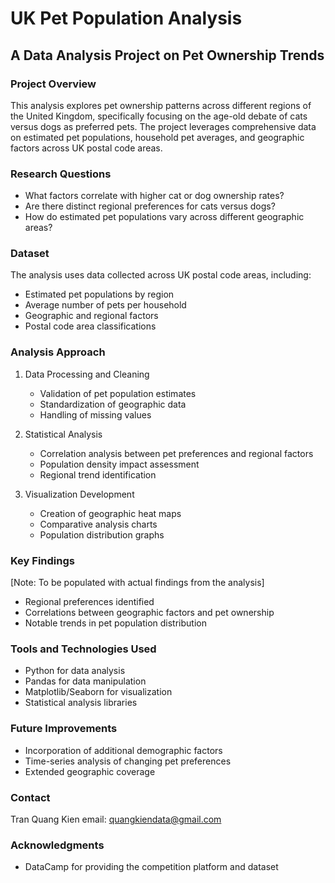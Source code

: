 # UK Pet Population Analysis
## A Data Analysis Project on Pet Ownership Trends

### Project Overview
This analysis explores pet ownership patterns across different regions of the United Kingdom, specifically focusing on the age-old debate of cats versus dogs as preferred pets. The project leverages comprehensive data on estimated pet populations, household pet averages, and geographic factors across UK postal code areas.

### Research Questions
- What factors correlate with higher cat or dog ownership rates?
- Are there distinct regional preferences for cats versus dogs?
- How do estimated pet populations vary across different geographic areas?

### Dataset
The analysis uses data collected across UK postal code areas, including:
- Estimated pet populations by region
- Average number of pets per household
- Geographic and regional factors
- Postal code area classifications

### Analysis Approach
1. Data Processing and Cleaning
   - Validation of pet population estimates
   - Standardization of geographic data
   - Handling of missing values

2. Statistical Analysis
   - Correlation analysis between pet preferences and regional factors
   - Population density impact assessment
   - Regional trend identification

3. Visualization Development
   - Creation of geographic heat maps
   - Comparative analysis charts
   - Population distribution graphs

### Key Findings
[Note: To be populated with actual findings from the analysis]
- Regional preferences identified
- Correlations between geographic factors and pet ownership
- Notable trends in pet population distribution

### Tools and Technologies Used
- Python for data analysis
- Pandas for data manipulation
- Matplotlib/Seaborn for visualization
- Statistical analysis libraries

### Future Improvements
- Incorporation of additional demographic factors
- Time-series analysis of changing pet preferences
- Extended geographic coverage

### Contact
Tran Quang Kien
email: quangkiendata@gmail.com

### Acknowledgments
- DataCamp for providing the competition platform and dataset
